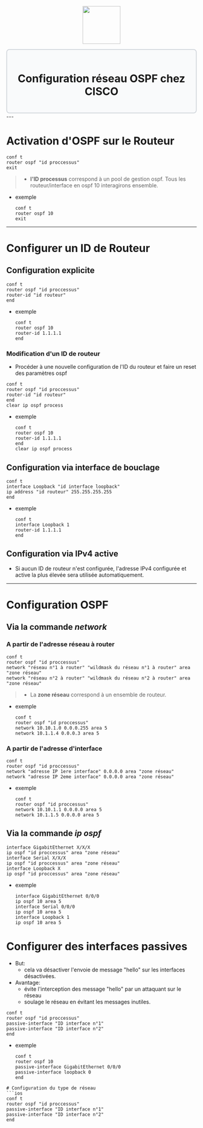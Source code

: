 <div align="center">
  <p align="center">
    <a href="#">
      <img src="https://cdn.iconscout.com/icon/free/png-512/free-cisco-logo-icon-download-in-svg-png-gif-file-formats--anyconnect-brand-logos-pack-icons-1579764.png?f=webp&w=256" height="100px" />
    </a>
  </p>
</div>
<div style="border: 2px solid #d1d5db; padding: 20px; border-radius: 8px; background-color: #f9fafb;">
  <h1 align="center">Configuration réseau OSPF chez CISCO</h1>
</div>
---

#  Activation d'OSPF sur le Routeur
```ios
conf t
router ospf "id proccessus"
exit
```
>- **l'ID processus** correspond à un pool de gestion ospf. Tous les routeur/interface en ospf 10 interagirons ensemble.
- exemple
    ```ios
    conf t
    router ospf 10
    exit
    ```
---
# Configurer un ID de Routeur
## Configuration explicite
```ios
conf t
router ospf "id proccessus"
router-id "id routeur"
end
```
- exemple
    ```ios
    conf t
    router ospf 10
    router-id 1.1.1.1
    end
    ```
### Modification d'un ID de routeur
- Procéder à une nouvelle configuration de l'ID du routeur et faire un reset des paramètres ospf
```ios
conf t
router ospf "id proccessus"
router-id "id routeur"
end
clear ip ospf process
```
- exemple
    ```ios
    conf t
    router ospf 10
    router-id 1.1.1.1
    end
    clear ip ospf process
    ```
## Configuration via interface de bouclage
```ios
conf t
interface Loopback "id interface loopback"
ip address "id routeur" 255.255.255.255
end
```
- exemple
    ```ios
    conf t
    interface Loopback 1
    router-id 1.1.1.1
    end
    ```
## Configuration via IPv4 active
- Si aucun ID de routeur n'est configurée, l'adresse IPv4 configurée et active la plus élevée sera utilisée automatiquement.
---
# Configuration OSPF
## Via la commande *network*
### A partir de l'adresse réseau à router
```ios
conf t
router ospf "id proccessus"
network "réseau n°1 à router" "wildmask du réseau n°1 à router" area "zone réseau"
network "réseau n°2 à router" "wildmask du réseau n°2 à router" area "zone réseau"
```
>- La **zone réseau** correspond à un ensemble de routeur.
- exemple
    ```ios
    conf t
    router ospf "id proccessus"
    network 10.10.1.0 0.0.0.255 area 5
    network 10.1.1.4 0.0.0.3 area 5
    ```
### A partir de l'adresse d'interface
```ios
conf t
router ospf "id proccessus"
network "adresse IP 1ere interface" 0.0.0.0 area "zone réseau"
network "adresse IP 2eme interface" 0.0.0.0 area "zone réseau"
```
- exemple
    ```ios
    conf t
    router ospf "id proccessus"
    network 10.10.1.1 0.0.0.0 area 5
    network 10.1.1.5 0.0.0.0 area 5
    ```
## Via la commande *ip ospf*
```ios
interface GigabitEthernet X/X/X
ip ospf "id proccessus" area "zone réseau"
interface Serial X/X/X
ip ospf "id proccessus" area "zone réseau"
interface Loopback X
ip ospf "id proccessus" area "zone réseau"
```
- exemple
    ```ios
    interface GigabitEthernet 0/0/0
    ip ospf 10 area 5
    interface Serial 0/0/0
    ip ospf 10 area 5
    interface Loopback 1
    ip ospf 10 area 5
    ```
# Configurer des interfaces passives
- But:
    - cela va désactiver l'envoie de message "hello" sur les interfaces désactivées. 
- Avantage:
    - évite l'interception des message "hello" par un attaquant sur le réseau
    - soulage le réseau en évitant les messages inutiles.
```ios
conf t
router ospf "id proccessus"
passive-interface "ID interface n°1"
passive-interface "ID interface n°2"
end
```
- exemple
    ```ios
    conf t
    router ospf 10
    passive-interface GigabitEthernet 0/0/0
    passive-interface loopback 0
    end
```
# Configuration du type de réseau
```ios
conf t
router ospf "id proccessus"
passive-interface "ID interface n°1"
passive-interface "ID interface n°2"
end
```
